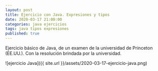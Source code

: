 ```yaml
---
layout: post
title: Ejercicio con Java. Expresiones y tipos
date: 2020-03-17 21:00:00
categories: java ejercicios
tags: java tipos expresiones
published: true
---
```



Ejercicio básico de Java, de un examen de la universidad de Princeton (EE.UU.). Con la resolución brindada por la universidad.

![ejercicio Java]({{ site.url }}/assets/2020-03-17-ejercicio-java.png)
